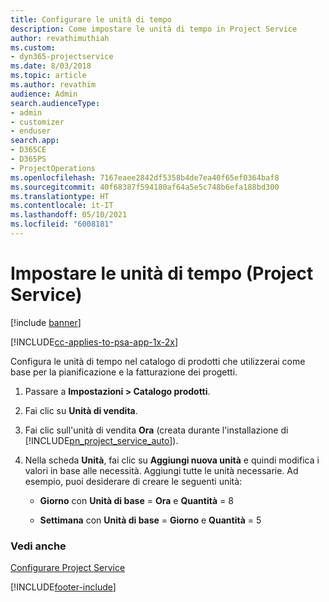 ```yaml
---
title: Configurare le unità di tempo
description: Come impostare le unità di tempo in Project Service
author: revathimuthiah
ms.custom:
- dyn365-projectservice
ms.date: 8/03/2018
ms.topic: article
ms.author: revathim
audience: Admin
search.audienceType:
- admin
- customizer
- enduser
search.app:
- D365CE
- D365PS
- ProjectOperations
ms.openlocfilehash: 7167eaee2842df5358b4de7ea40f65ef0364baf8
ms.sourcegitcommit: 40f68387f594180af64a5e5c748b6efa188bd300
ms.translationtype: HT
ms.contentlocale: it-IT
ms.lasthandoff: 05/10/2021
ms.locfileid: "6008181"
---
```

# <a name="set-up-time-units-project-service"></a>Impostare le unità di tempo (Project Service)

[!include [banner](../includes/psa-now-project-operations.md)]

[!INCLUDE[cc-applies-to-psa-app-1x-2x](../includes/cc-applies-to-psa-app-1x-2x.md)]

Configura le unità di tempo nel catalogo di prodotti che utilizzerai come base per la pianificazione e la fatturazione dei progetti.  
  
1. Passare a **Impostazioni > Catalogo prodotti**.  
  
2. Fai clic su **Unità di vendita**.  
  
3. Fai clic sull'unità di vendita **Ora** (creata durante l'installazione di [!INCLUDE[pn_project_service_auto](../includes/pn-project-service-auto.md)]).  
  
4. Nella scheda **Unità**, fai clic su **Aggiungi nuova unità** e quindi modifica i valori in base alle necessità. Aggiungi tutte le unità necessarie. Ad esempio, puoi desiderare di creare le seguenti unità:  
  
   - **Giorno** con **Unità di base** = **Ora** e **Quantità** = 8  
  
   - **Settimana** con **Unità di base** = **Giorno** e **Quantità** = 5  
  
### <a name="see-also"></a>Vedi anche  
 [Configurare Project Service](../psa/configure.md)


[!INCLUDE[footer-include](../includes/footer-banner.md)]